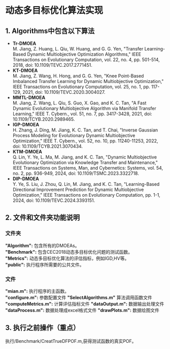 # 动态多目标优化算法实现 
## 1. Algorithms中包含以下算法
* **Tr-DMOEA** <br>
  M. Jiang, Z. Huang, L. Qiu, W. Huang, and G. G. Yen, "Transfer Learning-Based Dynamic Multiobjective Optimization Algorithms," IEEE Transactions on Evolutionary Computation, vol. 22, no. 4, pp. 501-514, 2018, doi: 10.1109/TEVC.2017.2771451.
* **KT-DMOEA** <br>
  M. Jiang, Z. Wang, H. Hong, and G. G. Yen, "Knee Point-Based Imbalanced Transfer Learning for Dynamic Multiobjective Optimization," IEEE Transactions on Evolutionary Computation, vol. 25, no. 1, pp. 117-129, 2021, doi: 10.1109/TEVC.2020.3004027.
* **MMTL-DMOEA** <br>
  M. Jiang, Z. Wang, L. Qiu, S. Guo, X. Gao, and K. C. Tan, "A Fast Dynamic Evolutionary Multiobjective Algorithm via Manifold Transfer Learning," IEEE T. Cybern., vol. 51, no. 7, pp. 3417-3428, 2021, doi: 10.1109/TCYB.2020.2989465.
* **IGP-DMOEA** <br>
  H. Zhang, J. Ding, M. Jiang, K. C. Tan, and T. Chai, "Inverse Gaussian Process Modeling for Evolutionary Dynamic Multiobjective Optimization," IEEE T. Cybern., vol. 52, no. 10, pp. 11240-11253, 2022, doi: 10.1109/TCYB.2021.3070434.
* **KTM-DMOEA** <br>
  Q. Lin, Y. Ye, L. Ma, M. Jiang, and K. C. Tan, "Dynamic Multiobjective Evolutionary Optimization via Knowledge Transfer and Maintenance," IEEE Transactions on Systems, Man, and Cybernetics: Systems, vol. 54, no. 2, pp. 936-949, 2024, doi: 10.1109/TSMC.2023.3322718.
* **DIP-DMOEA** <br>
  Y. Ye, S. Liu, J. Zhou, Q. Lin, M. Jiang, and K. C. Tan, "Learning-Based Directional Improvement Prediction for Dynamic Multiobjective Optimization," IEEE Transactions on Evolutionary Computation, pp. 1-1, 2024, doi: 10.1109/TEVC.2024.3393151.
## 2. 文件和文件夹功能说明
### 文件夹
 **"Algorithm":** 包含所有的DMOEAs。 <br>
 **"Benchmark":** 包含CEC2018动态多目标优化问题的测试函数。 <br>
 **"Metrics":**  动态多目标优化算法的评估指标，例如IGD,HV等。 <br>
 **"public":** 执行程序所需要的公共文件。 <br>
### 文件
**"mian.m":** 执行程序的主函数。<br>
**"configure.m":** 参数配置文件
**"SelectAlgorithms.m"** 算法调用函数文件
**"computeMetrics.m":** 计算评估指标文件
**"dataOutput.m":** 数据输出处理文件
**"dataProcess.m":** 数据处理成excel格式文件
**"drawPlots.m":** 数据绘图文件
## 3. 执行之前操作（重点）
执行/Benchmark/CreatTrueDFPOF.m,获得测试函数的真实POF。
